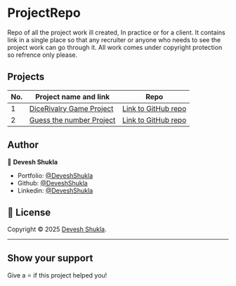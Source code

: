 # ProjectRepo
Repo of all the project work ill created, In practice or for a client. It contains link in a single place so that any recruiter or anyone who needs to see the project work can go through it. All work comes under copyright protection so refrence only please.

## Projects

| No. | Project name and link                                                                                                                                                       | Repo                                                                                                                                                 |
| --- | --------------------------------------------------------------------------------------------------------------------------------------------------------------------------- | ---------------------------------------------------------------------------------------------------------------------------------------------------- |
| 1   | [DiceRivalry Game Project](https://deveshshukla.github.io/DiceRivalry/)                                                                                                     | [Link to GitHub repo](https://github.com/deveshshukla/DiceRivalry)                                                                                   |
| 2   | [Guess the number Project](https://deveshshukla.github.io/Guess-the-number-project/)                                                                                        | [Link to GitHub repo](https://github.com/deveshshukla/Guess-the-number-project)                                                                      |

## Author

👤 **Devesh Shukla**

- Portfolio: [@DeveshShukla](#)
- Github: [@DeveshShukla](https://github.com/deveshshukla)
- Linkedin: [@DeveshShukla](https://www.linkedin.com/in/devesh-kumar-shukla/)

## 📝 License

Copyright © 2025 [Devesh Shukla](https://github.com/deveshshukla).

---

## Show your support

Give a ⭐️ if this project helped you!

